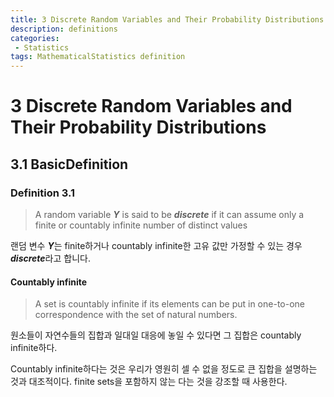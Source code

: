 ```yaml
---
title: 3 Discrete Random Variables and Their Probability Distributions
description: definitions
categories:
 - Statistics
tags: MathematicalStatistics definition
---
```


# 3 Discrete Random Variables and Their Probability Distributions
## 3.1 BasicDefinition
### Definition 3.1
> A random variable **_Y_** is said to be _**discrete**_ if it can assume only a finite or countably infinite number of distinct values 

랜덤 변수 ***Y***는 finite하거나 countably infinite한 고유 값만 가정할 수 있는 경우 ***discrete***라고 합니다.

#### Countably infinite
 > A set is countably infinite if its elements can be put in one-to-one correspondence with the set of natural numbers. 

 원소들이 자연수들의 집합과 일대일 대응에 놓일 수 있다면 그 집합은 countably infinite하다.

 Countably infinite하다는 것은 우리가 영원히 셀 수 없을 정도로 큰 집합을 설명하는 것과 대조적이다. finite sets을 포함하지 않는 다는 것을 강조할 때 사용한다.




